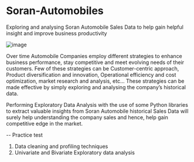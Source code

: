 # Soran-Automobiles

Exploring and analysing Soran Automobile Sales Data to help gain helpful insight and improve business productivity

![image](https://t3.ftcdn.net/jpg/02/85/34/64/360_F_285346479_DDEtZ86v8BawsWUJ9Vv6khoJZyKmk6mo.jpg)

Over time Automobile Companies employ different strategies to enhance business performance, stay competitive and meet evolving needs of their customers.
Few of these strategies can be Customer-centric approach, Product diversification and innovation, Operational efficiency and cost optimization,
market research and analysis, etc...
These strategies can be made effective by simply exploring and analysing the company’s historical data.

Performing Exploratory Data Analysis with the use of some Python libraries to extract valuable insights from Soran Automobile historical Sales Data will surely help
understanding the company sales and hence, help gain competitive edge in the market.

-- Practice test
1.	Data cleaning and profiling techniques
2.	Univariate and Bivariate Exploratory data analysis
